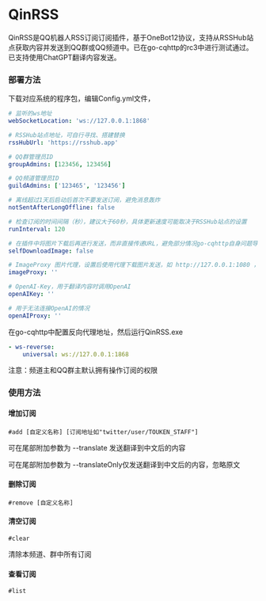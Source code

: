 # QinRSS
QinRSS是QQ机器人RSS订阅订阅插件，基于OneBot12协议，支持从RSSHub站点获取内容并发送到QQ群或QQ频道中。已在go-cqhttp的rc3中进行测试通过。
已支持使用ChatGPT翻译内容发送。

### 部署方法
下载对应系统的程序包，编辑Config.yml文件，

```yml
# 监听的ws地址
webSocketLocation: 'ws://127.0.0.1:1868'

# RSSHub站点地址，可自行寻找、搭建替换
rssHubUrl: 'https://rsshub.app'

# QQ群管理员ID
groupAdmins: [123456, 123456]

# QQ频道管理员ID
guildAdmins: ['123465', '123456']

# 离线超过1天后启动后首次不要发送订阅，避免消息轰炸
notSentAfterLongOffline: false

# 检查订阅的时间间隔（秒），建议大于60秒，具体更新速度可能取决于RSSHub站点的设置
runInterval: 120

# 在插件中将图片下载后再进行发送，而非直接传递URL，避免部分情况go-cqhttp自身问题导致的图片无法正常发送
selfDownloadImage: false

# ImageProxy 图片代理，设置后使用代理下载图片发送，如 http://127.0.0.1:1080 ，仅在SelfDownloadImage设置为true时可用
imageProxy: ''

# OpenAI-Key，用于翻译内容时调用OpenAI
openAIKey: ''

# 用于无法连接OpenAI的情况
openAIProxy: ''
```

在go-cqhttp中配置反向代理地址，然后运行QinRSS.exe

```yml
- ws-reverse:
    universal: ws://127.0.0.1:1868
```
注意：频道主和QQ群主默认拥有操作订阅的权限

### 使用方法

#### 增加订阅
```
#add [自定义名称] [订阅地址如"twitter/user/TOUKEN_STAFF"]
```
可在尾部附加参数为 --translate 发送翻译到中文后的内容

可在尾部附加参数为 --translateOnly仅发送翻译到中文后的内容，忽略原文

#### 删除订阅
```
#remove [自定义名称]
```

#### 清空订阅
```
#clear
```
清除本频道、群中所有订阅

#### 查看订阅
```
#list
```
